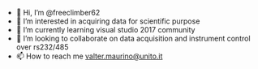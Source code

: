 - 👋 Hi, I’m @freeclimber62
- 👀 I’m interested in acquiring data for scientific purpose
- 🌱 I’m currently learning visual studio 2017 community
- 💞️ I’m looking to collaborate on data acquisition and instrument control over rs232/485
- 📫 How to reach me valter.maurino@unito.it

<!---
freeclimber62/freeclimber62 is a ✨ special ✨ repository because its `README.md` (this file) appears on your GitHub profile.
You can click the Preview link to take a look at your changes.
--->
